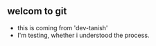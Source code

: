 ## welcom to git

- this is coming from 'dev-tanish'
- I'm testing, whether i understood the process.